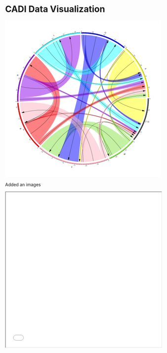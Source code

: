# CADI Data Visualization


![](./media/chord_ATSB.png)

Added an images

<iframe width="100%" height="500" src="./media/globeMeteors.html"></iframe>
